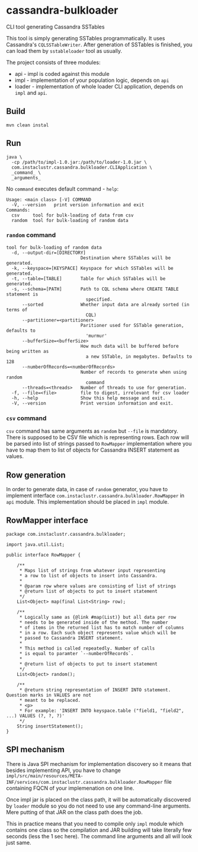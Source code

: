 # cassandra-bulkloader
CLI tool generating Cassandra SSTables

This tool is simply generating SSTables programmatically. It uses Cassandra's `CQLSSTableWriter`. 
After generation of SSTables is finished, you can load them by `sstableloader` tool as usually.

The project consists of three modules:

* api - impl is coded against this module
* impl - implementation of your population logic, depends on `api`
* loader - implementation of whole loader CLI application, depends on `impl` and `api`.

## Build 

`mvn clean instal`

## Run

```
java \
  -cp /path/to/impl-1.0.jar:/path/to/loader-1.0.jar \
  com.instaclustr.cassandra.bulkloader.CLIApplication \
  _command_ \
  _arguments_
```

No `command` executes default command - `help`:

```
Usage: <main class> [-V] COMMAND
  -V, --version   print version information and exit
Commands:
  csv     tool for bulk-loading of data from csv
  random  tool for bulk-loading of random data
```

### `random` command
```
tool for bulk-loading of random data
  -d, --output-dir=[DIRECTORY]
                            Destination where SSTables will be generated.
  -k, --keyspace=[KEYSPACE] Keyspace for which SSTables will be generated.
  -t, --table=[TABLE]       Table for which SSTables will be generated.
  -s, --schema=[PATH]       Path to CQL schema where CREATE TABLE statement is
                              specified.
      --sorted              Whether input data are already sorted (in terms of
                              CQL)
      --partitioner=<partitioner>
                            Paritioner used for SSTable generation, defaults to
                              'murmur'
      --bufferSize=<bufferSize>
                            How much data will be buffered before being written as
                              a new SSTable, in megabytes. Defaults to 128
      --numberOfRecords=<numberOfRecords>
                            Number of records to generate when using random
                              command
      --threads=<threads>   Number of threads to use for generation.
  -f, --file=<file>         file to digest, irrelevant for csv loader
  -h, --help                Show this help message and exit.
  -V, --version             Print version information and exit.
```

### `csv` command

`csv` command has same arguments as `random` but `--file` is mandatory. There is supposed to be CSV file which 
is representing rows. Each row will be parsed into list of strings passed to `RowMapper` implementation where you 
have to map them to list of objects for Cassandra INSERT statement as values.

## Row generation

In order to generate data, in case of `random` generator, you have to implement interface 
`com.instaclustr.cassandra.bulkloader.RowMapper` in `api` module. This implementation should 
be placed in `impl` module.

## RowMapper interface

```
package com.instaclustr.cassandra.bulkloader;

import java.util.List;

public interface RowMapper {

    /**
     * Maps list of strings from whatever input representing
     * a row to list of objects to insert into Cassandra.
     *
     * @param row where values are consisting of list of strings
     * @return list of objects to put to insert statement
     */
    List<Object> map(final List<String> row);

    /**
     * Logically same as {@link #map(List)} but all data per row
     * needs to be generated inside of the method. The number
     * of items in the returned list has to match number of columns
     * in a row. Each such object represents value which will be
     * passed to Cassandra INSERT statement.
     *
     * This method is called repeatedly. Number of calls
     * is equal to paramter `--numberOfRecords`.
     *
     * @return list of objects to put to insert statement
     */
    List<Object> random();

    /**
     * @return string representation of INSERT INTO statement. Question marks in VALUES are not
     * meant to be replaced.
     * <p>
     * For example: 'INSERT INTO keyspace.table ("field1, "field2", ...) VALUES (?, ?, ?)'
     */
    String insertStatement();
}

```

## SPI mechanism

There is Java SPI mechanism for implementation discovery so it means that besides implementing API,
you have to change `impl/src/main/resources/META-INF/services/com.instaclustr.cassandra.bulkloader.RowMapper` 
file containing FQCN of your implemenation on one line.

Once impl jar is placed on the class path, it will be automatically discovered by `loader` module so 
you do not need to use any command-line arguments. Mere putting of that JAR on the class path does the job.

This in practice means that you need to compile only `impl` module which contains one class so the compilation 
and JAR building will take literally few seconds (less the 1 sec here). The command line arguments and all will look 
just same.
